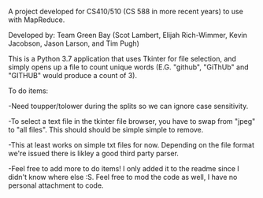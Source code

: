A project developed for CS410/510 (CS 588 in more recent years) to use with MapReduce.

Developed by: Team Green Bay (Scot Lambert, Elijah Rich-Wimmer, Kevin Jacobson, Jason Larson, and Tim Pugh)

This is a Python 3.7 application that uses Tkinter for file selection, and simply opens up a file to count unique words (E.G. "github", "GiThUb" and "GITHUB" would produce a count of 3).

To do items:

-Need toupper/tolower during the splits so we can ignore case sensitivity.

-To select a text file in the tkinter file browser, you have to swap from "jpeg" to "all files". This should should be simple simple to remove.

-This at least works on simple txt files for now. Depending on the file format we're issued there is likley a good third party parser.

-Feel free to add more to do items! I only added it to the readme since I didn't know where else :S. Feel free to mod the code as well, I have no personal attachment to code.
